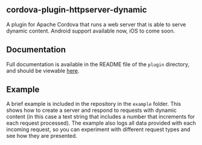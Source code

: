 ## cordova-plugin-httpserver-dynamic

A plugin for Apache Cordova that runs a web server that is able to serve dynamic content.
Android support available now, iOS to come soon.

## Documentation

Full documentation is available in the README file of the `plugin` directory, and should be
viewable [here](https://github.com/jh3141/cordova-plugin-httpserver-dynamic/tree/master/plugin/).

## Example

A brief example is included in the repository in the `example` folder.  This shows how to
create a server and respond to requests with dynamic content (in this case a text string
that includes a number that increments for each request processed).  The example also logs
all data provided with each incoming request, so you can experiment with different request
types and see how they are presented.
